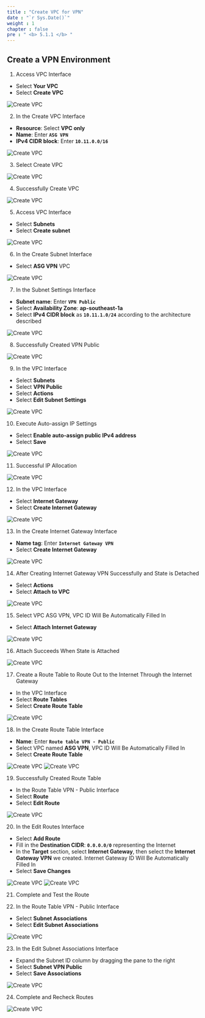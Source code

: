 ```yaml
---
title : "Create VPC for VPN"
date : "`r Sys.Date()`"
weight : 1
chapter : false
pre : " <b> 5.1.1 </b> "
---
```


## Create a VPN Environment

1. Access VPC Interface

- Select **Your VPC**
- Select **Create VPC**

![Create VPC](/.images/9/0001.png?featherlight=false&width=90pc)

2. In the Create VPC Interface

- **Resource**: Select **VPC only**
- **Name**: Enter **`ASG VPN`**
- **IPv4 CIDR block**: Enter **`10.11.0.0/16`**

![Create VPC](/.images/9/0002.png?featherlight=false&width=90pc)

3. Select Create VPC

![Create VPC](/.images/9/0003.png?featherlight=false&width=90pc)

4. Successfully Create VPC

![Create VPC](/.images/9/0004.png?featherlight=false&width=90pc)

5. Access VPC Interface

- Select **Subnets**
- Select **Create subnet**

![Create VPC](/.images/9/0005.png?featherlight=false&width=90pc)

6. In the Create Subnet Interface

- Select **ASG VPN** VPC

![Create VPC](/.images/9/0006.png?featherlight=false&width=90pc)

7. In the Subnet Settings Interface

- **Subnet name**: Enter **`VPN Public`**
- Select **Availability Zone**: **ap-southeast-1a**
- Select **IPv4 CIDR block** as **`10.11.1.0/24`** according to the architecture described

![Create VPC](/.images/9/0007.png?featherlight=false&width=90pc)

8. Successfully Created VPN Public

![Create VPC](/.images/9/0008.png?featherlight=false&width=90pc)

9. In the VPC Interface

- Select **Subnets**
- Select **VPN Public**
- Select **Actions**
- Select **Edit Subnet Settings**

![Create VPC](/.images/9/0009.png?featherlight=false&width=90pc)

10. Execute Auto-assign IP Settings

- Select **Enable auto-assign public IPv4 address**
- Select **Save**

![Create VPC](/.images/9/00010.png?featherlight=false&width=90pc)

11. Successful IP Allocation

![Create VPC](/.images/9/00011.png?featherlight=false&width=90pc)

12. In the VPC Interface

- Select **Internet Gateway**
- Select **Create Internet Gateway**

![Create VPC](/.images/9/00012.png?featherlight=false&width=90pc)

13. In the Create Internet Gateway Interface

- **Name tag**: Enter **`Internet Gateway VPN`**
- Select **Create Internet Gateway**

![Create VPC](/.images/9/00013.png?featherlight=false&width=90pc)

14. After Creating Internet Gateway VPN Successfully and State is Detached

- Select **Actions**
- Select **Attach to VPC**

![Create VPC](/.images/9/00014.png?featherlight=false&width=90pc)

15. Select VPC ASG VPN, VPC ID Will Be Automatically Filled In

- Select **Attach Internet Gateway**

![Create VPC](/.images/9/00015.png?featherlight=false&width=90pc)

16. Attach Succeeds When State is Attached

![Create VPC](/.images/9/00016.png?featherlight=false&width=90pc)

17. Create a Route Table to Route Out to the Internet Through the Internet Gateway

- In the VPC Interface
- Select **Route Tables**
- Select **Create Route Table**

![Create VPC](/.images/9/00017.png?featherlight=false&width=90pc)

18. In the Create Route Table Interface

- **Name**: Enter **`Route table VPN - Public`**
- Select VPC named **ASG VPN**, VPC ID Will Be Automatically Filled In
- Select **Create Route Table**

![Create VPC](/.images/9/00018.png?featherlight=false&width=90pc)
![Create VPC](/.images/9/00019.png?featherlight=false&width=90pc)

19. Successfully Created Route Table

- In the Route Table VPN - Public Interface
- Select **Route**
- Select **Edit Route**

![Create VPC](/.images/9/00020.png?featherlight=false&width=90pc)

20. In the Edit Routes Interface

- Select **Add Route**
- Fill in the **Destination CIDR**: **`0.0.0.0/0`** representing the Internet
- In the **Target** section, select **Internet Gateway**, then select the **Internet Gateway VPN** we created. Internet Gateway ID Will Be Automatically Filled In
- Select **Save Changes**

![Create VPC](/.images/9/00021.png?featherlight=false&width=90pc)
![Create VPC](/.images/9/00022.png?featherlight=false&width=90pc)

21. Complete and Test the Route

22. In the Route Table VPN - Public Interface

- Select **Subnet Associations**
- Select **Edit Subnet Associations**

![Create VPC](/.images/9/00023.png?featherlight=false&width=90pc)

23. In the Edit Subnet Associations Interface

- Expand the Subnet ID column by dragging the pane to the right
- Select **Subnet VPN Public**
- Select **Save Associations**

![Create VPC](/.images/9/00024.png?featherlight=false&width=90pc)

24. Complete and Recheck Routes

![Create VPC](/.images/9/00025.png?featherlight=false&width=90pc)
